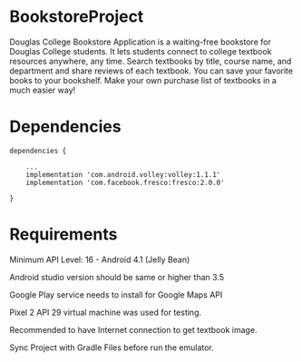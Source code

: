 # BookstoreProject

 Douglas College Bookstore Application is a waiting-free bookstore for Douglas College students. It lets students connect to college textbook resources anywhere, any time. 
 Search textbooks by title, course name, and department and share reviews of each textbook. You can save your favorite books to your bookshelf. Make your own purchase list of textbooks in a much easier way!

# Dependencies

    dependencies {
        
        ...
        implementation 'com.android.volley:volley:1.1.1'
        implementation 'com.facebook.fresco:fresco:2.0.0'

    }

# Requirements

Minimum API Level: 16 - Android 4.1 (Jelly Bean)

Android studio version should be same or higher than 3.5

Google Play service needs to install for Google Maps API

Pixel 2 API 29 virtual machine was used for testing.

Recommended to have Internet connection to get textbook image.

Sync Project with Gradle Files before run the emulator.
